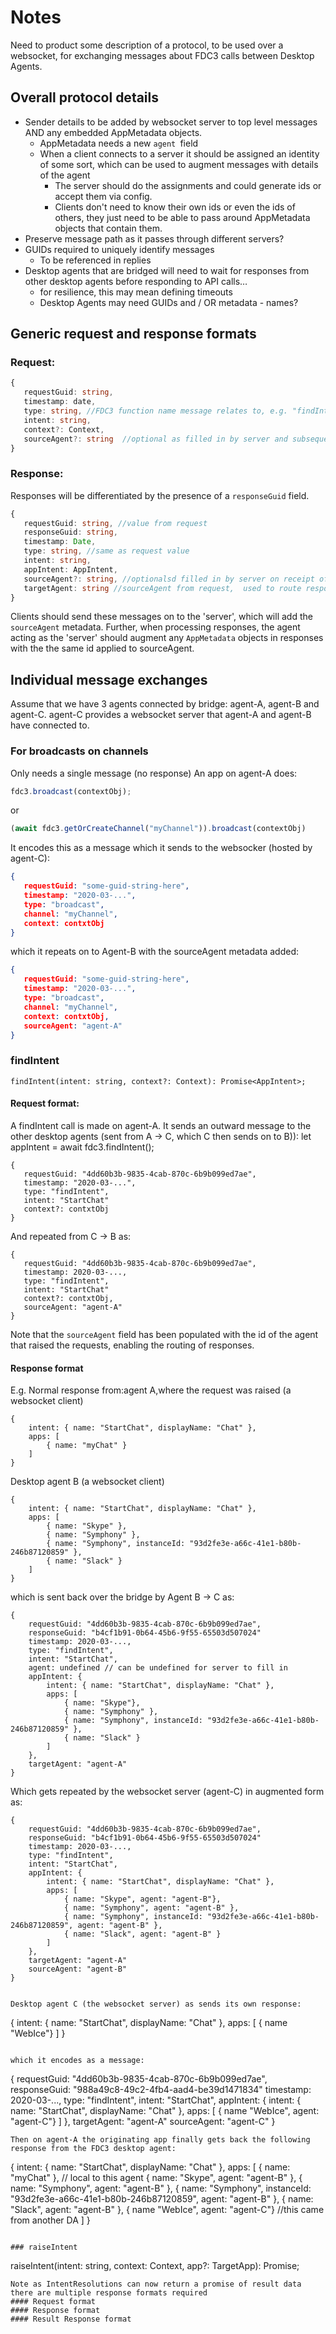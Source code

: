 # Notes
Need to product some description of a protocol, to be used over a websocket, for exchanging messages about FDC3 calls between Desktop Agents.
## Overall protocol details
* Sender details to be added by websocket server to top level messages AND any embedded AppMetadata objects.
    * AppMetadata needs a new `agent `field
    * When a client connects to a server it should be assigned an identity of some sort, which can be used to augment messages with details of the agent
        * The server should do the assignments and could generate ids or accept them via config.
        * Clients don't need to know their own ids or even the ids of others, they just need to be able to pass around AppMetadata objects that contain them.
* Preserve message path as it passes through different servers?
* GUIDs required to uniquely identify messages
    * To be referenced in replies
* Desktop agents that are bridged will need to wait for responses from other desktop agents before responding to API calls…
    * for resilience, this may mean defining timeouts
    * Desktop Agents may need GUIDs and / OR metadata - names?


## Generic request and response formats

### Request:
```typescript
{
   requestGuid: string,
   timestamp: date,
   type: string, //FDC3 function name message relates to, e.g. "findIntent"
   intent: string,
   context?: Context,
   sourceAgent?: string  //optional as filled in by server and subsequently used to route responses
}
```

### Response:
Responses will be differentiated by the presence of a `responseGuid` field.
```typescript
{
   requestGuid: string, //value from request
   responseGuid: string,
   timestamp: Date,
   type: string, //same as request value
   intent: string,
   appIntent: AppIntent,
   sourceAgent?: string, //optionalsd filled in by server on receipt of message
   targetAgent: string //sourceAgent from request,  used to route response
}
```
Clients should send these messages on to the 'server', which will add the `sourceAgent` metadata. Further, when processing responses, the agent acting as the 'server' should augment any `AppMetadata` objects in responses with the the same id applied to sourceAgent.




## Individual message exchanges

Assume that we have 3 agents connected by bridge: agent-A, agent-B and agent-C. agent-C provides a websocket server that agent-A and agent-B have connected to.

### For broadcasts on channels
Only needs a single message (no response)
An app on agent-A does:
```javascript
fdc3.broadcast(contextObj);
``` 
or 
```javascript
(await fdc3.getOrCreateChannel("myChannel")).broadcast(contextObj)
```

It encodes this as a message which it sends to the websocker (hosted by agent-C):

```JSON
{
   requestGuid: "some-guid-string-here",
   timestamp: "2020-03-...",
   type: "broadcast",
   channel: "myChannel",
   context: contxtObj
}
```

which it repeats on to Agent-B with the sourceAgent metadata added:
```JSON
{
   requestGuid: "some-guid-string-here",
   timestamp: "2020-03-...",
   type: "broadcast",
   channel: "myChannel",
   context: contxtObj,
   sourceAgent: "agent-A"
}
```


### findIntent
```
findIntent(intent: string, context?: Context): Promise<AppIntent>;
```
#### Request format:

A findIntent call is made on agent-A. It sends an outward message to the other desktop agents (sent from A -> C, which C then sends on to B)):
let appIntent = await fdc3.findIntent();

```
{
   requestGuid: "4dd60b3b-9835-4cab-870c-6b9b099ed7ae",
   timestamp: "2020-03-...",
   type: "findIntent",
   intent: "StartChat"
   context?: contxtObj
}
```

And repeated from C -> B as:
```
{
   requestGuid: "4dd60b3b-9835-4cab-870c-6b9b099ed7ae",
   timestamp: 2020-03-...,
   type: "findIntent",
   intent: "StartChat"
   context?: contxtObj,
   sourceAgent: "agent-A"
}
```

Note that the `sourceAgent` field has been populated with the id of the agent that raised the requests, enabling the routing of responses.

#### Response format

E.g.
Normal response from:agent A,where the request was raised (a websocket client)
```
{
    intent: { name: "StartChat", displayName: "Chat" },
    apps: [
        { name: "myChat" }
    ]
}
```
Desktop agent B (a websocket client) 

```
{
    intent: { name: "StartChat", displayName: "Chat" },
    apps: [
        { name: "Skype" },
        { name: "Symphony" },
        { name: "Symphony", instanceId: "93d2fe3e-a66c-41e1-b80b-246b87120859" },
        { name: "Slack" }
    ]
}
```

which is sent back over the bridge by Agent B -> C as:
```
{
    requestGuid: "4dd60b3b-9835-4cab-870c-6b9b099ed7ae",
    responseGuid: "b4cf1b91-0b64-45b6-9f55-65503d507024"
    timestamp: 2020-03-...,
    type: "findIntent",
    intent: "StartChat",
    agent: undefined // can be undefined for server to fill in
    appIntent: {
        intent: { name: "StartChat", displayName: "Chat" },
        apps: [
            { name: "Skype"},
            { name: "Symphony" },
            { name: "Symphony", instanceId: "93d2fe3e-a66c-41e1-b80b-246b87120859" },
            { name: "Slack" }
        ]
    },
    targetAgent: "agent-A"
}
```

Which gets repeated by the websocket server (agent-C) in augmented form as:
```
{
    requestGuid: "4dd60b3b-9835-4cab-870c-6b9b099ed7ae",
    responseGuid: "b4cf1b91-0b64-45b6-9f55-65503d507024"
    timestamp: 2020-03-...,
    type: "findIntent",
    intent: "StartChat",
    appIntent: {
        intent: { name: "StartChat", displayName: "Chat" },
        apps: [
            { name: "Skype", agent: "agent-B"},
            { name: "Symphony", agent: "agent-B" },
            { name: "Symphony", instanceId: "93d2fe3e-a66c-41e1-b80b-246b87120859", agent: "agent-B" },
            { name: "Slack", agent: "agent-B" }
        ]
    },
    targetAgent: "agent-A"
    sourceAgent: "agent-B"
}


Desktop agent C (the websocket server) as sends its own response:
```
{
    intent: { name: "StartChat", displayName: "Chat" },
    apps: [
       { name "WebIce"}
    ]
}
```

which it encodes as a message:
```
{
    requestGuid: "4dd60b3b-9835-4cab-870c-6b9b099ed7ae",
    responseGuid: "988a49c8-49c2-4fb4-aad4-be39d1471834"
    timestamp: 2020-03-...,
    type: "findIntent",
    intent: "StartChat",
    appIntent: {
        intent: { name: "StartChat", displayName: "Chat" },
        apps: [
           { name "WebIce", agent: "agent-C"}
        ]
     },
     targetAgent: "agent-A"
     sourceAgent: "agent-C"
}
```
Then on agent-A the originating app finally gets back the following response from the FDC3 desktop agent:
```
{
    intent: { name: "StartChat", displayName: "Chat" },
    apps: [
        { name: "myChat" }, // local to this agent
        { name: "Skype", agent: "agent-B" },
        { name: "Symphony", agent: "agent-B" },
        { name: "Symphony", instanceId: "93d2fe3e-a66c-41e1-b80b-246b87120859", agent: "agent-B" },
        { name: "Slack", agent: "agent-B" },
        { name "WebIce", agent: "agent-C"} //this came from another DA
    ]
}
```

### raiseIntent
```
raiseIntent(intent: string, context: Context, app?: TargetApp): Promise<IntentResolution>;
```
Note as IntentResolutions can now return a promise of result data there are multiple response formats required
#### Request format
#### Response format
#### Result Response format